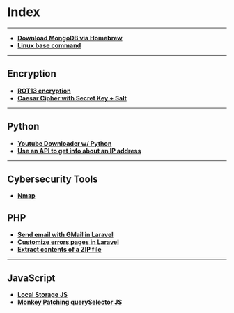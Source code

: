 # Index
---

- **[Download MongoDB via Homebrew](./download-mongodb-brew.md)**
- **[Linux base command](./linux-commands.md)**

---

## Encryption
- **[ROT13 encryption](./encryption/ROT-13.md)**
- **[Caesar Cipher with Secret Key + Salt](./encryption/ceasar-key-salt.md)**

---

## Python
- **[Youtube Downloader w/ Python](./python/yt-downloader.md)**
- **[Use an API to get info about an IP address](./python/IP-API-python.md)**

---

## Cybersecurity Tools
- **[Nmap](./cybersecurity/nmap.md)**

## PHP
- **[Send email with GMail in Laravel](./php/email-gmail-laravel.md)**
- **[Customize errors pages in Laravel](./php/customize-laravel-errors-pages.md)**
- **[Extract contents of a ZIP file](./php/unzip.php.md)**

---

## JavaScript

- **[Local Storage JS](./javascript/local-storage-javascript.md)**
- **[Monkey Patching querySelector JS](./javascript/monkey-patching-selector-javascript.md)**